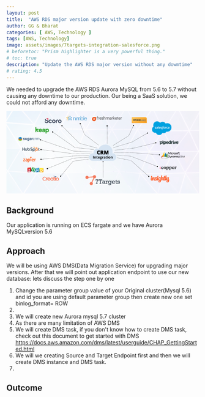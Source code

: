 ```yaml
---
layout: post
title:  "AWS RDS major version update with zero downtime"
author: GG & Bharat
categories: [ AWS, Technology ]
tags: [AWS, Technology]
image: assets/images/7targets-integration-salesforce.png
# beforetoc: "Prism highlighter is a very powerful thing."
# toc: true
description: "Update the AWS RDS major version without any dowmtime"
# rating: 4.5
---
```


We needed to upgrade the AWS RDS Aurora MySQL from 5.6 to 5.7 without causing any downtime to our production. Our being a SaaS solution, we could not afford any downtime.  

![image](../assets/images/7targets-all-integrations.png)

## Background
Our application is running on ECS fargate and we have Aurora MySQLversion 5.6

## Approach
We will be using AWS DMS(Data Migration Service) for upgrading major versions. After that we will point out application endpoint to use our new database:
lets discuss the step one by one
1. Change the parameter group value of your Original cluster(Mysql 5.6) and id you are using default parameter group then create new one
   set binlog_format= ROW
2. 
3. We will create new Aurora mysql 5.7 cluster
4. As there are many limitation of AWS DMS
5. We will create DMS task, if you don't know how to create DMS task, check out this document to get started with DMS https://docs.aws.amazon.com/dms/latest/userguide/CHAP_GettingStarted.html
6. We will we creating Source and Target Endpoint first and then we will create DMS instance and DMS task.
7.

## Outcome

